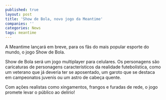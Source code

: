 ```yaml
---
published: true
layout: post
title: 'Show de Bola, novo jogo da Meantime'
companies: ''
categories: News
tags: meantime
---
```

A Meantime lançará em breve, para os fãs do mais popular esporte do mundo, o jogo Show de Bola.

Show de Bola será um jogo multiplayer para celulares. Os personagens são caricaturas de personagens característicos da realidade futebolística, como um veterano que já deveria ter se aposentado, um garoto que se destaca em campeonatos juvenis ou um astro de cabeça quente.

Com ações realistas como xingamentos, frangos e furadas de rede, o jogo promete levar o público ao delírio!


